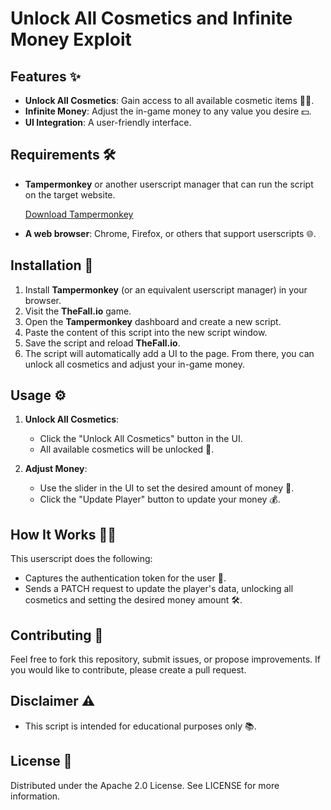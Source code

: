 # Unlock All Cosmetics and Infinite Money Exploit

## Features ✨
- **Unlock All Cosmetics**: Gain access to all available cosmetic items 🎩👑.
- **Infinite Money**: Adjust the in-game money to any value you desire 💵.
- **UI Integration**: A user-friendly interface.

## Requirements 🛠️
- **Tampermonkey** or another userscript manager that can run the script on the target website.
  
  [Download Tampermonkey](https://www.tampermonkey.net/)

- **A web browser**: Chrome, Firefox, or others that support userscripts 🌐.

## Installation 🚀

1. Install **Tampermonkey** (or an equivalent userscript manager) in your browser.
2. Visit the **TheFall.io** game.
3. Open the **Tampermonkey** dashboard and create a new script.
4. Paste the content of this script into the new script window.
5. Save the script and reload **TheFall.io**.
6. The script will automatically add a UI to the page. From there, you can unlock all cosmetics and adjust your in-game money.
   
## Usage ⚙️

1. **Unlock All Cosmetics**: 
   - Click the "Unlock All Cosmetics" button in the UI.
   - All available cosmetics will be unlocked 🎉.

2. **Adjust Money**:
   - Use the slider in the UI to set the desired amount of money 💸.
   - Click the "Update Player" button to update your money 💰.

## How It Works 🧑‍💻

This userscript does the following:
- Captures the authentication token for the user 🔑.
- Sends a PATCH request to update the player's data, unlocking all cosmetics and setting the desired money amount 🛠️.

## Contributing 🤝

Feel free to fork this repository, submit issues, or propose improvements. If you would like to contribute, please create a pull request.

## Disclaimer ⚠️

- This script is intended for educational purposes only 📚.

## License 📄

Distributed under the Apache 2.0 License. See LICENSE for more information.
